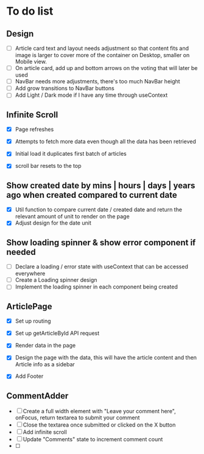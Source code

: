 # To do list

## Design
- [ ] Article card text and layout needs adjustment so that content fits and image is larger to cover more of the container on Desktop, smaller on Mobile view.
- [ ] On article card, add up and bottom arrows on the voting that will later be used
- [ ] NavBar needs more adjustments, there's too much NavBar height
- [ ] Add grow transitions to NavBar buttons
- [ ] Add Light / Dark mode if I have any time through useContext

## Infinite Scroll
- [x] Page refreshes
- [x] Attempts to fetch more data even though all the data has been retrieved
- [x] Initial load it duplicates first batch of articles
- [x] scroll bar resets to the top


## Show created date by mins | hours | days | years ago when created compared to current date
- [x] Util function to compare current date / created date and return the relevant amount of unit to render on the page
- [x] Adjust design for the date unit

## Show loading spinner & show error component if needed
- [ ] Declare a loading / error state with useContext that can be accessed everywhere
- [ ] Create a Loading spinner design
- [ ] Implement the loading spinner in each component being created

## ArticlePage
- [x] Set up routing
- [x] Set up getArticleById API request
- [x] Render data in the page
- [x] Design the page with the data, this will have the article content and then Article info as a sidebar
- [x] Add Footer


## CommentAdder
- [ ] Create a full width element with "Leave your comment here", onFocus, return textarea to submit your comment
- [ ] Close the textarea once submitted or clicked on the X button
- [ ] Add infinite scroll
- [ ] Update "Comments" state to increment comment count
- [ ] 



